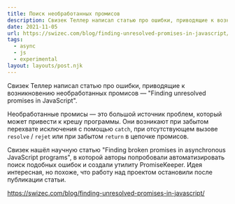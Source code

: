 ```yaml
---
title: Поиск необработанных промисов
description: Свизек Теллер написал статью про ошибки, приводящие к возникновению необработанных промисов
date: 2021-11-05
url: https://swizec.com/blog/finding-unresolved-promises-in-javascript/
tags:
  - async 
  - js 
  - experimental
layout: layouts/post.njk
---
```

Свизек Теллер написал статью про ошибки, приводящие к возникновению необработанных промисов — "Finding unresolved promises in JavaScript".

Необработанные промисы — это большой источник проблем, который может привести к крешу программы. Они возникают при забытом перехвате исключения с помощью `catch`, при отсутствующем вызове `resolve` / `rejet` или при забытом `return` в цепочке промисов.

Свизек нашёл научную статью "Finding broken promises in asynchronous JavaScript programs", в которой авторы попробовали автоматизировать поиск подобных ошибок и создали утилиту PromiseKeeper. Идея интересная, но похоже, что работу над проектом остановили после публикации статьи.

https://swizec.com/blog/finding-unresolved-promises-in-javascript/
